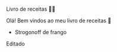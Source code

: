 #
 Livro de receitas :man_cook:

Olá! Bem vindos ao meu livro de receitas :wave:

 - Strogonoff de frango

Editado

